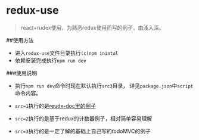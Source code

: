 # redux-use
>react+rudex使用，为熟悉redux使用而写的例子，由浅入深。

##使用方法
* 进入`redux-use`文件目录执行`(c)npm inintal`
* 依赖安装完成执行`npm run dev`

###使用说明

* 执行`npm run dev`命令时现在默认执行`src3`目录，
详见`package.json`中`script`命令内容。

* `src=1`执行的是[reudx-doc里的例子](http://cn.redux.js.org/docs/basics/ExampleTodoList.html)

* `src=2`执行的是基于redux的计数器例子，相对简单容易理解

* `src=3`执行的是一定了解的基础上自己写的todoMVC的例子

